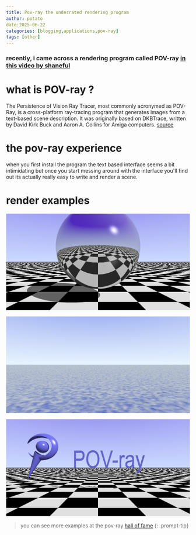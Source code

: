 ```yaml
---
title: Pov-ray the underrated rendering program 
author: potato
date:2025-06-22
categories: [blogging,applications,pov-ray]
tags: [other]
--- 
```

### recently, i came across a rendering program called POV-ray [in this video by shaneful](https://www.youtube.com/watch?v=yA24MVtBxcs)

# what is POV-ray ?
The Persistence of Vision Ray Tracer, most commonly acronymed as POV-Ray, is a cross-platform ray-tracing program that generates images from a text-based scene description. It was originally based on DKBTrace, written by David Kirk Buck and Aaron A. Collins for Amiga computers.
[source](https://en.wikipedia.org/wiki/POV-Ray)

# the pov-ray experience
when you first install the program the text based interface seems a bit intimidating but once you start messing around with the interface you'll find out its actually really easy to write and render a scene.  

# render examples
![ready scene 1](https://github.com/thepotato0/thepotato0.github.io/blob/main/assets/img/pov-ray_example_1.png?raw=true)

![ready scene 2](https://github.com/thepotato0/thepotato0.github.io/blob/main/assets/img/pov-ray_example_2.png?raw=true) 

![pov-ray logo](https://github.com/thepotato0/thepotato0.github.io/blob/main/assets/img/pov-ray.png?raw=true) 

> you can see more examples at the pov-ray [hall of fame](https://hof.povray.org/)
{: .prompt-tip}